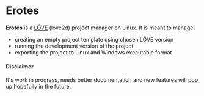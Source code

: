 # Erotes

**Erotes** is a [LÖVE](http://love2d.org/) (love2d) project manager on Linux. It is meant to manage:

- creating an empty project template using chosen LÖVE version
- running the development version of the project
- exporting the project to Linux and Windows executable format

#### Disclaimer
It's work in progress, needs better documentation and new features will pop up hopefully in the future.